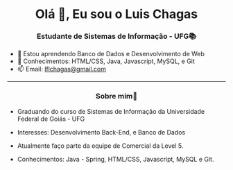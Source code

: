 <h1 align="center">Olá 👋, Eu sou o Luis Chagas</h1>

<h3 align="center">Estudante de Sistemas de Informação - UFG📚</h3>

- 🌱 Estou aprendendo Banco de Dados e Desenvolvimento de Web
- 💬 Conhecimentos: HTML/CSS, Java, Javascript, MySQL, e Git
- 📫 Email: lflchagas@gmail.com

---

<h3 align="center">Sobre mim📝</h3>

- Graduando do curso de Sistemas de Informação da Universidade Federal de Goiás - UFG

- Interesses: Desenvolvimento Back-End, e Banco de Dados

- Atualmente faço parte da equipe de Comercial da Level 5.

- Conhecimentos: Java - Spring, HTML/CSS, Javascript, MySQL e Git.

<!--

- 🔭 Propector na <a href="https://level5jr.com.br/" target="_blank">Level 5</a>

**LuisFernandoChagas/LuisFernandoChagas** is a ✨ _special_ ✨ repository because its `README.md` (this file) appears on your GitHub profile.

Here are some ideas to get you started:

- 🔭 I’m currently working on ...
- 🌱 I’m currently learning ...
- 👯 I’m looking to collaborate on ...
- 🤔 I’m looking for help with ...
- 💬 Ask me about ...
- 📫 How to reach me: ...
- 😄 Pronouns: ...
- ⚡ Fun fact: ...
-->

